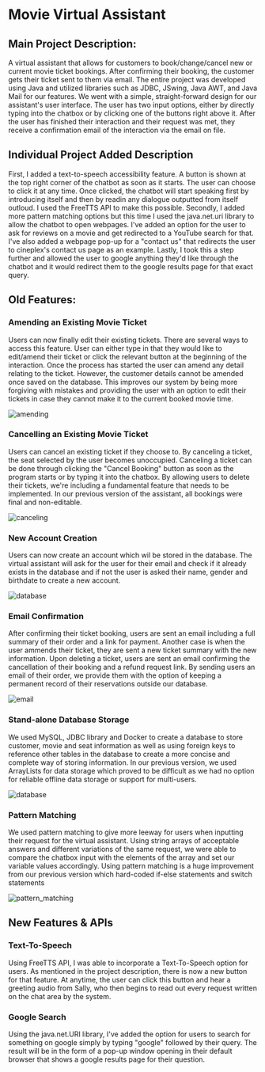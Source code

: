 
# Movie Virtual Assistant 
## Main Project Description:

A virtual assistant that allows for customers to book/change/cancel new or current movie ticket bookings. After confirming their booking, the customer gets their ticket sent to them via email. The entire project was developed using Java and utilized libraries such as JDBC, JSwing, Java AWT, and Java Mail for our features. We went with a simple, straight-forward design for our assistant's user interface. The user has two input options, either by directly typing into the chatbox or by clicking one of the buttons right above it. After the user has finished their interaction and their request was met, they receive a confirmation email of the interaction via the email on file.

## Individual Project Added Description

First, I added a text-to-speech accessibility feature. A button is shown at the top right corner of the chatbot as soon as it starts. The user can choose to click it at any time. Once clicked, the chatbot will start speaking first by introducing itself and then by readin any dialogue outputted from itself outloud. I used the FreeTTS API to make this possible. Secondly, I added more pattern matching options but this time I used the java.net.uri library to allow the chatbot to open webpages. I've added an option for the user to ask for reviews on a movie and get redirected to a YouTube search for that. I've also added a webpage pop-up for a "contact us" that redirects the user to cineplex's contact us page as an example. Lastly, I took this a step further and allowed the user to google anything they'd like through the chatbot and it would redirect them to the google results page for that exact query.

## Old Features: 
### Amending an Existing Movie Ticket 
Users can now finally edit their existing tickets. There are several ways to access this feature. User can either type in that they would like to edit/amend their ticket or click the relevant button at the beginning of the interaction. Once the process has started the user can amend any detail relating to the ticket. However, the customer details cannot be amended once saved on the database. This improves our system by being more forgiving with mistakes and providing the user with an option to edit their tickets in case they cannot make it to the current booked movie time.

![amending](/outputs/amend_booking.png) 
### Cancelling an Existing Movie Ticket
Users can cancel an existing ticket if they choose to. By canceling a ticket, the seat selected by the user becomes unoccupied. Canceling a ticket can be done through clicking the "Cancel Booking" button as soon as the program starts or by typing it into the chatbox. By allowing users to delete their tickets, we're including a fundamental feature that needs to be implemented. In our previous version of the assistant, all bookings were final and non-editable. 


![canceling](/outputs/delete_booking.png) 
### New Account Creation
Users can now create an account which wil be stored in the database. The virtual assistant will ask for the user for their email and check if it already exists in the database and if not the user is asked their name, gender and birthdate to create a new account. 


![database](/outputs/new_dude.png) 
### Email Confirmation
After confirming their ticket booking, users are sent an email including a full summary of their order and a link for payment. Another case is when the user ammends their ticket, they are sent a new ticket summary with the new information. Upon deleting a ticket, users are sent an email confirming the cancellation of their booking and a refund request link. By sending users an email of their order, we provide them with the option of keeping a permanent record of their reservations outside our database.

![email](/outputs/email.png)
### Stand-alone Database Storage
We used MySQL, JDBC library and Docker to create a database to store customer, movie and seat information as well as using foreign keys to reference other tables in the database to create a more concise and complete way of storing information. In our previous version, we used ArrayLists for data storage which proved to be difficult as we had no option for reliable offline data storage or support for multi-users.

![database](/outputs/database.png)
### Pattern Matching
We used pattern matching to give more leeway for users when inputting their request for the virtual assistant. Using string arrays of acceptable answers and different variations of the same request, we were able to compare the chatbox input with the elements of the array and set our variable values accordingly. Using pattern matching is a huge improvement from our previous version which hard-coded if-else statements and switch statements

![pattern_matching](/outputs/pattern_matching.png)

## New Features & APIs

### Text-To-Speech
Using FreeTTS API, I was able to incorporate a Text-To-Speech option for users. As mentioned in the project description, there is now a new button for that feature. At anytime, the user can click this button and hear a greeting audio from Sally, who then begins to read out every request written on the chat area by the system.

### Google Search
Using the java.net.URI library, I've added the option for users to search for something on google simply by typing "google" followed by their query. The result will be in the form of a pop-up window opening in their default browser that shows a google results page for their question.
